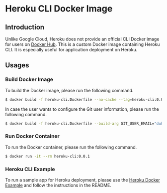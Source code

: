 # Heroku CLI Docker Image

## Introduction

Unlike Google Cloud, Heroku does not provide an official CLI Docker image for users on [Docker Hub](https://hub.docker.com/u/heroku). This is a custom Docker image containing Heroku CLI. It is especially useful for application deployment on Heroku.

## Usages

### Build Docker Image

To build the Docker image, please run the following command.

```bash
$ docker build -f heroku-cli.Dockerfile --no-cache --tag=heroku-cli:0.0.1 .
```

In case the user wants to configure the Git user information, please run the following command.

```bash
$ docker build -f heroku-cli.Dockerfile --build-arg GIT_USER_EMAIL="dukeleimao@gmail.com" --build-arg GIT_USER_NAME="Lei Mao" --no-cache --tag=heroku-cli:0.0.1 .
```

### Run Docker Container

To run the Docker container, please run the following command.

```bash
$ docker run -it --rm heroku-cli:0.0.1
```

### Heroku CLI Example

To run a sample app for Heroku deployment, please use the [Heroku Docker Example](https://github.com/leimao/Heroku-Docker-Example) and follow the instructions in the README.

